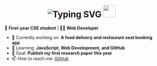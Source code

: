 <h1 align="center">
  <img src="https://readme-typing-svg.demolab.com?font=Cinzel&size=35&duration=4000&pause=1000&color=0000FF&center=true&vCenter=true&width=500&lines=Hi%2C+I'm+Chetan+Kumar+G" alt="Typing SVG" />
  <img src="https://media.giphy.com/media/hvRJCLFzcasrR4ia7z/giphy.gif" width="40px">
</h1>

🚀 **First-year CSE student** | 👨‍💻 **Web Developer**  

- 🔭 Currently working on: **A food delivery and restaurant seat booking app**
- 🌱 Learning: **JavaScript, Web Development, and GitHub**
- 🎯 Goal: **Publish my first research paper this year**
- 📫 How to reach me: [GitHub](https://github.com/Chetan-Kumar-G)
